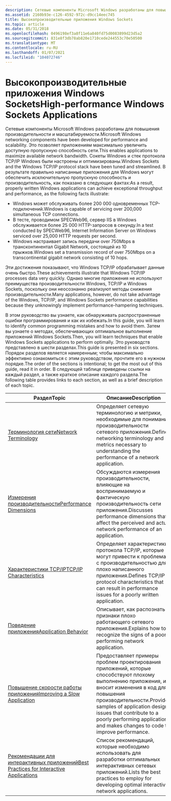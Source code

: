 ```yaml
---
description: Сетевые компоненты Microsoft Windows разработаны для повышения производительности и масштабируемости.
ms.assetid: 2160b93e-c126-4592-972c-d9cc14eec745
title: Высокопроизводительные приложения Windows Sockets
ms.topic: article
ms.date: 05/31/2018
ms.openlocfilehash: 0496198ef3a8f11e6a840fd75d0083899d23d5a2
ms.sourcegitcommit: 831e8f3db78ab820e1710cede244553c70e50500
ms.translationtype: MT
ms.contentlocale: ru-RU
ms.lasthandoff: 01/07/2021
ms.locfileid: "104072746"
---
```

# <a name="high-performance-windows-sockets-applications"></a><span data-ttu-id="d30ad-103">Высокопроизводительные приложения Windows Sockets</span><span class="sxs-lookup"><span data-stu-id="d30ad-103">High-performance Windows Sockets Applications</span></span>

<span data-ttu-id="d30ad-104">Сетевые компоненты Microsoft Windows разработаны для повышения производительности и масштабируемости.</span><span class="sxs-lookup"><span data-stu-id="d30ad-104">Microsoft Windows networking components have been developed for performance and scalability.</span></span> <span data-ttu-id="d30ad-105">Это позволяет приложениям максимально увеличить доступную пропускную способность сети.</span><span class="sxs-lookup"><span data-stu-id="d30ad-105">This enables applications to maximize available network bandwidth.</span></span> <span data-ttu-id="d30ad-106">Сокеты Windows и стек протокола TCP/IP Windows были настроены и оптимизированы.</span><span class="sxs-lookup"><span data-stu-id="d30ad-106">Windows Sockets and the Windows TCP/IP protocol stack have been tuned and streamlined.</span></span> <span data-ttu-id="d30ad-107">В результате правильно написанные приложения для Windows могут обеспечить исключительную пропускную способность и производительность, как показано в следующих фактах:</span><span class="sxs-lookup"><span data-stu-id="d30ad-107">As a result, properly written Windows applications can achieve exceptional throughput and performance, as the following facts illustrate:</span></span>

-   <span data-ttu-id="d30ad-108">Windows может обслуживать более 200 000 одновременных TCP-подключений.</span><span class="sxs-lookup"><span data-stu-id="d30ad-108">Windows is capable of servicing over 200,000 simultaneous TCP connections.</span></span>
-   <span data-ttu-id="d30ad-109">В тесте, проводимом SPECWeb96, сервер IIS в Windows обслуживается более 25 000 HTTP-запросов в секунду.</span><span class="sxs-lookup"><span data-stu-id="d30ad-109">In a test conducted by SPECWeb96, Internet Information Server on Windows serviced over 25,000 HTTP requests per second.</span></span>
-   <span data-ttu-id="d30ad-110">Windows настраивает запись передачи over 750Mbps в трансконтинентал Gigabit Network, состоящей из 10 прыжков.</span><span class="sxs-lookup"><span data-stu-id="d30ad-110">Windows set a transmission record of over 750Mbps on a transcontinental gigabit network consisting of 10 hops.</span></span>

<span data-ttu-id="d30ad-111">Эти достижения показывают, что Windows TCP/IP обрабатывает данные очень быстро.</span><span class="sxs-lookup"><span data-stu-id="d30ad-111">These achievements illustrate that Windows TCP/IP processes data very quickly.</span></span> <span data-ttu-id="d30ad-112">Однако многие приложения не используют преимущества производительности Windows, TCP/IP и Windows Sockets, поскольку они неосознанно реализуют методы снижения производительности.</span><span class="sxs-lookup"><span data-stu-id="d30ad-112">Many applications, however, do not take advantage of the Windows, TCP/IP, and Windows Sockets performance capabilities because they unknowingly implement performance-hampering techniques.</span></span>

<span data-ttu-id="d30ad-113">В этом руководство вы узнаете, как обнаруживать распространенные ошибки программирования и как их избежать.</span><span class="sxs-lookup"><span data-stu-id="d30ad-113">In this guide, you will learn to identify common programming mistakes and how to avoid them.</span></span> <span data-ttu-id="d30ad-114">Затем вы узнаете о методах, обеспечивающих оптимальное выполнение приложений Windows Sockets.</span><span class="sxs-lookup"><span data-stu-id="d30ad-114">Then, you will learn techniques that enable Windows Sockets applications to perform optimally.</span></span> <span data-ttu-id="d30ad-115">Это руководств представлено в шести разделах.</span><span class="sxs-lookup"><span data-stu-id="d30ad-115">This guide is presented in six sections.</span></span> <span data-ttu-id="d30ad-116">Порядок разделов является намеренным; чтобы максимально эффективно ознакомиться с этим руководством, прочтите его в нужном порядке.</span><span class="sxs-lookup"><span data-stu-id="d30ad-116">The order of the sections is intentional; to get the most out of this guide, read it in order.</span></span> <span data-ttu-id="d30ad-117">В следующей таблице приведены ссылки на каждый раздел, а также краткое описание каждого раздела.</span><span class="sxs-lookup"><span data-stu-id="d30ad-117">The following table provides links to each section, as well as a brief description of each topic.</span></span>



| <span data-ttu-id="d30ad-118">Раздел</span><span class="sxs-lookup"><span data-stu-id="d30ad-118">Topic</span></span>                                                                                            | <span data-ttu-id="d30ad-119">Описание</span><span class="sxs-lookup"><span data-stu-id="d30ad-119">Description</span></span>                                                                                                                                         |
|--------------------------------------------------------------------------------------------------|-----------------------------------------------------------------------------------------------------------------------------------------------------|
| [<span data-ttu-id="d30ad-120">Терминология сети</span><span class="sxs-lookup"><span data-stu-id="d30ad-120">Network Terminology</span></span>](network-terminology-2.md)                                                 | <span data-ttu-id="d30ad-121">Определяет сетевую терминологию и метрики, необходимые для понимания производительности сетевого приложения.</span><span class="sxs-lookup"><span data-stu-id="d30ad-121">Defines networking terminology and metrics necessary to understanding the performance of a network application.</span></span>                                     |
| [<span data-ttu-id="d30ad-122">Измерения производительности</span><span class="sxs-lookup"><span data-stu-id="d30ad-122">Performance Dimensions</span></span>](performance-dimensions-2.md)                                           | <span data-ttu-id="d30ad-123">Обсуждаются измерения производительности, влияющие на воспринимаемую и фактическую производительность сети приложения.</span><span class="sxs-lookup"><span data-stu-id="d30ad-123">Discusses performance dimensions that affect the perceived and actual network performance of an application.</span></span>                                        |
| [<span data-ttu-id="d30ad-124">Характеристики TCP/IP</span><span class="sxs-lookup"><span data-stu-id="d30ad-124">TCP/IP Characteristics</span></span>](tcp-ip-characteristics-2.md)                                           | <span data-ttu-id="d30ad-125">Определяет характеристики протокола TCP/IP, которые могут привести к проблемам с производительностью для плохо написанного приложения.</span><span class="sxs-lookup"><span data-stu-id="d30ad-125">Defines TCP/IP protocol characteristics that can result in performance issues for a poorly written application.</span></span>                                     |
| [<span data-ttu-id="d30ad-126">Поведение приложения</span><span class="sxs-lookup"><span data-stu-id="d30ad-126">Application Behavior</span></span>](application-behavior-2.md)                                               | <span data-ttu-id="d30ad-127">Описывает, как распознать признаки плохо работающего сетевого приложения.</span><span class="sxs-lookup"><span data-stu-id="d30ad-127">Explains how to recognize the signs of a poorly performing network application.</span></span>                                                                     |
| [<span data-ttu-id="d30ad-128">Повышение скорости работы приложения</span><span class="sxs-lookup"><span data-stu-id="d30ad-128">Improving a Slow Application</span></span>](improving-a-slow-application-2.md)                               | <span data-ttu-id="d30ad-129">Предоставляет примеры проблем проектирования приложений, которые способствуют плохому выполнению приложения, и вносит изменения в код для повышения производительности.</span><span class="sxs-lookup"><span data-stu-id="d30ad-129">Provides samples of application design issues that contribute to a poorly performing application, and makes changes to code to improve performance.</span></span> |
| [<span data-ttu-id="d30ad-130">Рекомендации для интерактивных приложений</span><span class="sxs-lookup"><span data-stu-id="d30ad-130">Best Practices for Interactive Applications</span></span>](best-practices-for-interactive-applications-2.md) | <span data-ttu-id="d30ad-131">Список рекомендаций, которые необходимо использовать для разработки оптимальных интерактивных сетевых приложений.</span><span class="sxs-lookup"><span data-stu-id="d30ad-131">Lists the best practices to employ for developing optimal interactive network applications.</span></span>                                                         |



 

 

 



